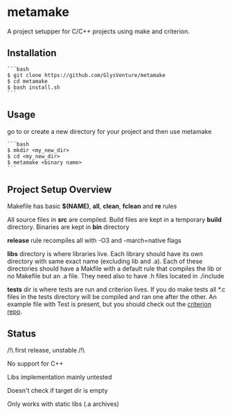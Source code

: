# metamake

A project setupper for C/C++ projects using make and criterion.

## Installation

    ```bash
    $ git clone https://github.com/GlysVenture/metamake
    $ cd metamake
    $ bash install.sh
    ```
## Usage

go to or create a new directory for your project and then use metamake

    ```bash
    $ mkdir <my_new_dir>
    $ cd <my_new_dir>
    $ metamake <binary name>
    ```

## Project Setup Overview

Makefile has basic **$(NAME)**, **all**, **clean**, **fclean** and **re** rules

All source files in **src** are compiled. Build files are kept in a temporary **build** directory.
Binaries are kept in **bin** directory

**release** rule recompiles all with -O3 and -march=native flags

**libs** directory is where libraries live. Each library should have its own directory with same exact name (excluding lib and .a).
Each of these directories should have a Makfile with a default rule that compiles the lib or no Makefile but an .a file.
They need also to have .h files located in ./include

**tests** dir is where tests are run and criterion lives.
If you do make tests all \*.c files in the tests directory will be compiled and ran one after the other.
An example file with Test is present, but you should check out the [criterion repo](https://github.com/Snaipe/Criterion).

## Status

/!\ first release, unstable /!\

No support for C++

Libs implementation mainly untested

Doesn't check if target dir is empty

Only works with static libs (.a archives)
